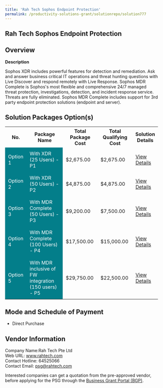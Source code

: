 ```yaml
---
title: 'Rah Tech Sophos Endpoint Protection'
permalink: /productivity-solutions-grant/solutionrepo/solution777
---
```


## Rah Tech Sophos Endpoint Protection

## Overview

**Description**

Sophos XDR includes powerful features for detection and remediation. Ask and answer business critical IT operations and threat hunting questions with Live Discover and respond remotely with Live Response.
Sophos MDR Complete is Sophos's most flexible and comprehensive 24/7 managed threat protection, investigations, detection, and incident response service. Threats are fully eliminated. Sophos MDR Complete includes support for 3rd party endpoint protection solutions (endpoint and server).

## Solution Packages Option(s)

<table>
<tr>
<th><b>No.</b></th>
<th><b>Package Name</b></th>
<th><b>Total Package Cost</b></th>
<th><b>Total Qualifying Cost</b></th>
<th><b>Solution Details</b></th>
</tr>
<tr>
<td style='padding: 10px; background-color: #037E8A; color: #FFFFFF;'>Option 1</td>
<td style='padding: 10px; background-color: #037E8A; color: #FFFFFF;'>With XDR (25 Users) - P1</td>
<td style='padding: 10px;'>$2,675.00</td>
<td style='padding: 10px;'>$2,675.00</td>
<td style='padding: 10px;'><a href='/images/psg/RahTech_RahTechSophosEndpointProtection_Desensitised_Part1.pdf' target='_blank'>View Details</a></td>
</tr>
<tr>
<td style='padding: 10px; background-color: #037E8A; color: #FFFFFF;'>Option 2</td>
<td style='padding: 10px; background-color: #037E8A; color: #FFFFFF;'>With XDR (50 Users) - P2</td>
<td style='padding: 10px;'>$4,875.00</td>
<td style='padding: 10px;'>$4,875.00</td>
<td style='padding: 10px;'><a href='/images/psg/RahTech_RahTechSophosEndpointProtection_Desensitised_Part2.pdf' target='_blank'>View Details</a></td>
</tr>
<tr>
<td style='padding: 10px; background-color: #037E8A; color: #FFFFFF;'>Option 3</td>
<td style='padding: 10px; background-color: #037E8A; color: #FFFFFF;'>With MDR Complete (50 Users) - P3</td>
<td style='padding: 10px;'>$9,200.00</td>
<td style='padding: 10px;'>$7,500.00</td>
<td style='padding: 10px;'><a href='/images/psg/RahTech_RahTechSophosEndpointProtection_Desensitised_Part3.pdf' target='_blank'>View Details</a></td>
</tr>
<tr>
<td style='padding: 10px; background-color: #037E8A; color: #FFFFFF;'>Option 4</td>
<td style='padding: 10px; background-color: #037E8A; color: #FFFFFF;'>With MDR Complete (100 Users) - P4</td>
<td style='padding: 10px;'>$17,500.00</td>
<td style='padding: 10px;'>$15,000.00</td>
<td style='padding: 10px;'><a href='/images/psg/RahTech_RahTechSophosEndpointProtection_Desensitised_Part4.pdf' target='_blank'>View Details</a></td>
</tr>
<tr>
<td style='padding: 10px; background-color: #037E8A; color: #FFFFFF;'>Option 5</td>
<td style='padding: 10px; background-color: #037E8A; color: #FFFFFF;'>With MDR inclusive of FW integration (150 users) - P5</td>
<td style='padding: 10px;'>$29,750.00</td>
<td style='padding: 10px;'>$22,500.00</td>
<td style='padding: 10px;'><a href='/images/psg/RahTech_RahTechSophosEndpointProtection_Desensitised_Part5.pdf' target='_blank'>View Details</a></td>
</tr>
</table>

## Mode and Schedule of Payment

 - Direct Purchase

## Vendor Information

 Company Name:Rah Tech Pte Ltd<br>Web URL: www.rahtech.com <br>Contact Hotline: 64525066 <br>Contact Email: psg@rahtech.com 

Interested companies can get a quotation from the pre-approved vendor, before applying for the PSG through the <a href='https://www.businessgrants.gov.sg/' target='_blank' rel='noopener'>Business Grant Portal (BGP)</a>.

<script src="/jquery/resize-tables.js"></script>

